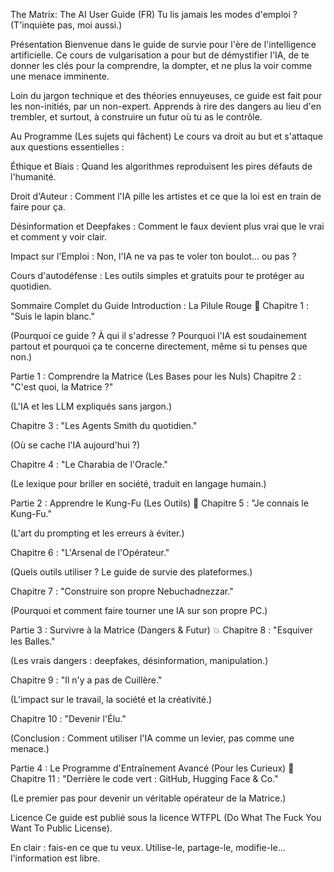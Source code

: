 The Matrix: The AI User Guide (FR)
Tu lis jamais les modes d'emploi ? (T'inquiète pas, moi aussi.)

Présentation
Bienvenue dans le guide de survie pour l'ère de l'intelligence artificielle. Ce cours de vulgarisation a pour but de démystifier l'IA, de te donner les clés pour la comprendre, la dompter, et ne plus la voir comme une menace imminente.

Loin du jargon technique et des théories ennuyeuses, ce guide est fait pour les non-initiés, par un non-expert. Apprends à rire des dangers au lieu d'en trembler, et surtout, à construire un futur où tu as le contrôle.

Au Programme (Les sujets qui fâchent)
Le cours va droit au but et s'attaque aux questions essentielles :

Éthique et Biais : Quand les algorithmes reproduisent les pires défauts de l'humanité.

Droit d'Auteur : Comment l'IA pille les artistes et ce que la loi est en train de faire pour ça.

Désinformation et Deepfakes : Comment le faux devient plus vrai que le vrai et comment y voir clair.

Impact sur l'Emploi : Non, l'IA ne va pas te voler ton boulot... ou pas ?

Cours d'autodéfense : Les outils simples et gratuits pour te protéger au quotidien.

Sommaire Complet du Guide
Introduction : La Pilule Rouge 💊
Chapitre 1 : "Suis le lapin blanc."

(Pourquoi ce guide ? À qui il s'adresse ? Pourquoi l'IA est soudainement partout et pourquoi ça te concerne directement, même si tu penses que non.)

Partie 1 : Comprendre la Matrice (Les Bases pour les Nuls)
Chapitre 2 : "C'est quoi, la Matrice ?"

(L'IA et les LLM expliqués sans jargon.)

Chapitre 3 : "Les Agents Smith du quotidien."

(Où se cache l'IA aujourd'hui ?)

Chapitre 4 : "Le Charabia de l'Oracle."

(Le lexique pour briller en société, traduit en langage humain.)

Partie 2 : Apprendre le Kung-Fu (Les Outils) 🥋
Chapitre 5 : "Je connais le Kung-Fu."

(L'art du prompting et les erreurs à éviter.)

Chapitre 6 : "L'Arsenal de l'Opérateur."

(Quels outils utiliser ? Le guide de survie des plateformes.)

Chapitre 7 : "Construire son propre Nebuchadnezzar."

(Pourquoi et comment faire tourner une IA sur son propre PC.)

Partie 3 : Survivre à la Matrice (Dangers & Futur) 💥
Chapitre 8 : "Esquiver les Balles."

(Les vrais dangers : deepfakes, désinformation, manipulation.)

Chapitre 9 : "Il n'y a pas de Cuillère."

(L'impact sur le travail, la société et la créativité.)

Chapitre 10 : "Devenir l'Élu."

(Conclusion : Comment utiliser l'IA comme un levier, pas comme une menace.)

Partie 4 : Le Programme d'Entraînement Avancé (Pour les Curieux) 💾
Chapitre 11 : "Derrière le code vert : GitHub, Hugging Face & Co."

(Le premier pas pour devenir un véritable opérateur de la Matrice.)

Licence
Ce guide est publié sous la licence WTFPL (Do What The Fuck You Want To Public License).

En clair : fais-en ce que tu veux. Utilise-le, partage-le, modifie-le... l'information est libre.
